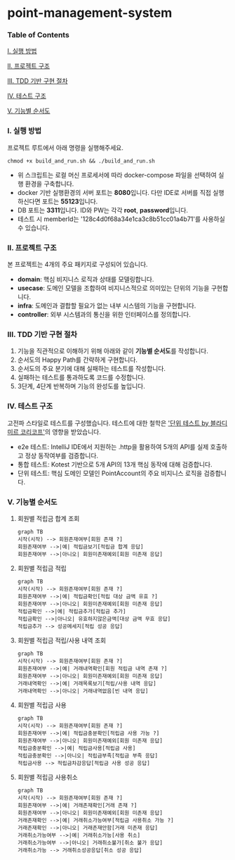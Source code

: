 # point-management-system

### Table of Contents
[I. 실행 방법](#i-실행-방법)

[II. 프로젝트 구조](#ii-프로젝트-구조)

[III. TDD 기반 구현 절차](#iii-tdd-기반-구현-절차)

[IV. 테스트 구조](#iv-테스트-구조)

[V. 기능별 순서도](#v-기능별-순서도)


### I. 실행 방법
프로젝트 루트에서 아래 명령을 실행해주세요.
```shell
chmod +x build_and_run.sh && ./build_and_run.sh
```
- 위 스크립트는 로컬 머신 프로세서에 따라 docker-compose 파일을 선택하여 실행 환경을 구축합니다.
- docker 기반 실행환경의 서버 포트는 **8080**입니다. 다만 IDE로 서버를 직접 실행하신다면 포트는 **55123**입니다. 
- DB 포트는 **3311**입니다. ID와 PW는 각각 **root**, **password**입니다.
- 테스트 시 memberId는 '128c4d0f68a34e1ca3c8b51cc01a4b71'를 사용하실 수 있습니다.


### II. 프로젝트 구조
본 프로젝트는 4개의 주요 패키지로 구성되어 있습니다.
- **domain**: 핵심 비지니스 로직과 상태를 모델링합니다.
- **usecase**: 도메인 모델을 조합하여 비지니스적으로 의미있는 단위의 기능을 구현합니다.
- **infra**: 도메인과 결합할 필요가 없는 내부 시스템의 기능을 구현합니다.
- **controller**: 외부 시스템과의 통신을 위한 인터페이스를 정의합니다.


### III. TDD 기반 구현 절차
1. 기능을 직관적으로 이해하기 위해 아래와 같이 **기능별 순서도**를 작성합니다.
2. 순서도의 Happy Path를 간략하게 구현합니다.
3. 순서도의 주요 분기에 대해 실패하는 테스트를 작성합니다.
4. 실패하는 테스트를 통과하도록 코드를 수정합니다.
5. 3단계, 4단계 반복하며 기능의 완성도를 높입니다.


### IV. 테스트 구조
고전파 스타일로 테스트를 구성했습니다. 테스트에 대한 철학은 ['단위 테스트 by 블라디미르 코리코프'](https://studynote.oopy.io/books/15)의 영향을 받았습니다.
- e2e 테스트: IntelliJ IDE에서 지원하는 .http을 활용하여 5개의 API를 실제 호출하고 정상 동작여부를 검증합니다.
- 통합 테스트: Kotest 기반으로 5개 API의 13개 핵심 동작에 대해 검증합니다.
- 단위 테스트: 핵심 도메인 모델인 PointAccount의 주요 비지니스 로직을 검증합니다.


### V. 기능별 순서도
1. 회원별 적립금 합계 조회

    ```mermaid
    graph TB
    시작(시작) --> 회원존재여부[회원 존재 ?]
    회원존재여부 -->|예| 적립금보기[적립금 합계 응답]
    회원존재여부 -->|아니오| 회원미존재예외[회원 미존재 응답]
    ```

2. 회원별 적립금 적립

    ```mermaid
    graph TB
    시작(시작) --> 회원존재여부[회원 존재 ?]
    회원존재여부 -->|예| 적립금확인[적립 대상 금액 유효 ?]
    회원존재여부 -->|아니오| 회원미존재예외[회원 미존재 응답]
    적립금확인 -->|예| 적립금추가[적립금 추가]
    적립금확인 -->|아니오| 유효하지않은금액[대상 금액 무효 응답]
    적립금추가 --> 성공메세지[적립 성공 응답]
    ```

3. 회원별 적립금 적립/사용 내역 조회

    ```mermaid
    graph TB
    시작(시작) --> 회원존재여부[회원 존재 ?]
    회원존재여부 -->|예| 거래내역확인[회원 적립금 내역 존재 ?]
    회원존재여부 -->|아니오| 회원미존재예외[회원 미존재 응답]
    거래내역확인 -->|예| 거래목록보기[적립/사용 내역 응답]
    거래내역확인 -->|아니오| 거래내역없음[빈 내역 응답]
    ```

4. 회원별 적립금 사용

    ```mermaid
    graph TB
    시작(시작) --> 회원존재여부[회원 존재 ?]
    회원존재여부 -->|예| 적립금충분확인[적립금 사용 가능 ?]
    회원존재여부 -->|아니오| 회원미존재예외[회원 미존재 응답]
    적립금충분확인 -->|예| 적립금사용[적립금 사용]
    적립금충분확인 -->|아니오| 적립금부족[적립금 부족 응답]
    적립금사용 --> 적립금차감응답[적립금 사용 성공 응답]
    ```

5. 회원별 적립금 사용취소

    ```mermaid
    graph TB
    시작(시작) --> 회원존재여부[회원 존재 ?]
    회원존재여부 -->|예| 거래존재확인[거래 존재 ?]
    회원존재여부 -->|아니오| 회원미존재예외[회원 미존재 응답]
    거래존재확인 -->|예| 거래취소가능여부[적립금 사용취소 가능 ?]
    거래존재확인 -->|아니오| 거래존재안함[거래 미존재 응답]
    거래취소가능여부 -->|예| 거래취소가능[사용 취소]
    거래취소가능여부 -->|아니오| 거래취소불가[취소 불가 응답]
    거래취소가능 --> 거래취소성공응답[취소 성공 응답]
    ```
